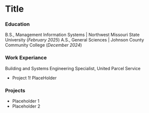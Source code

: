 # Title

### Education
B.S., Management Information Systems | Northwest Missouri State University (_February 2025_)
A.S., General Sciences | Johnson County Community College (_December 2024_)

### Work Experiance
Building and Systems Engineering Specialist, United Parcel Service
- Project 1!
PlaceHolder

### Projects
- Placeholder 1
- Placeholder 2
